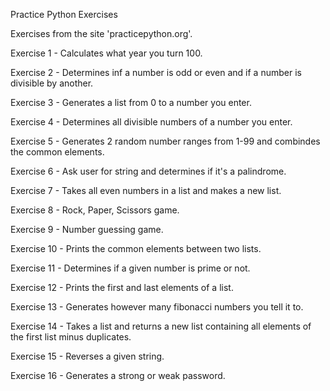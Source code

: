 Practice Python Exercises 

Exercises from the site 'practicepython.org'.

Exercise 1 - Calculates what year you turn 100. 

Exercise 2 - Determines inf a number is odd or even and if a number is divisible by another. 

Exercise 3 - Generates a list from 0 to a number you enter. 

Exercise 4 - Determines all divisible numbers of a number you enter. 

Exercise 5 - Generates 2 random number ranges from 1-99 and combindes the common elements. 

Exercise 6 - Ask user for string and determines if it's a palindrome. 

Exercise 7 - Takes all even numbers in a list and makes a new list.

Exercise 8 - Rock, Paper, Scissors game.

Exercise 9 - Number guessing game.

Exercise 10 - Prints the common elements between two lists.

Exercise 11 - Determines if a given number is prime or not.

Exercise 12 - Prints the first and last elements of a list.

Exercise 13 - Generates however many fibonacci numbers you tell it to.

Exercise 14 - Takes a list and returns a new list containing all elements of the first list minus duplicates.

Exercise 15 - Reverses a given string.

Exercise 16 - Generates a strong or weak password.

